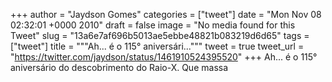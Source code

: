 
+++
author = "Jaydson Gomes"
categories = ["tweet"]
date = "Mon Nov 08 02:32:01 +0000 2010"
draft = false
image = "No media found for this Tweet"
slug = "13a6e7af696b5013ae5ebbe48821b083219d6d65"
tags = ["tweet"]
title = """Ah... é o 115° aniversári..."""
tweet = true
tweet_url = "https://twitter.com/jaydson/status/1461910524395520"
+++
Ah... é o 115° aniversário do descobrimento do Raio-X. Que massa
